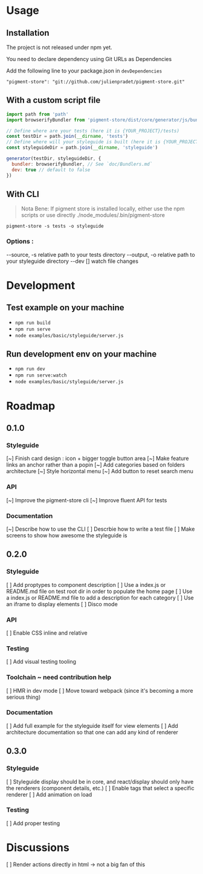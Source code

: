 # Usage

## Installation

The project is not released under npm yet.

You need to declare dependency using Git URLs as Dependencies

Add the following line to your package.json in `devDependencies`
```
"pigment-store": "git://github.com/julienpradet/pigment-store.git"
```

## With a custom script file

```js
import path from 'path'
import browserifyBundler from 'pigment-store/dist/core/generator/js/bundler/browserify'

// Define where are your tests (here it is {YOUR_PROJECT}/tests)
const testDir = path.join(__dirname, 'tests')
// Define where will your styleguide is built (here it is {YOUR_PROJECT}/tests)
const styleguideDir = path.join(__dirname, 'styleguide')

generator(testDir, styleguideDir, {
  bundler: browserifyBundler, // See `doc/Bundlers.md`
  dev: true // default to false
})
```

## With CLI

> Nota Bene: If pigment store is installed locally, either use the npm scripts or use directly ./node_modules/.bin/pigment-store

```
pigment-store -s tests -o styleguide
```

### Options :

  --source, -s   <string> relative path to your tests directory
  --output, -o   <string> relative path to your styleguide directory
  --dev          [<bool>] watch file changes

# Development

## Test example on your machine

* `npm run build`
* `npm run serve`
* `node examples/basic/styleguide/server.js`

## Run development env on your machine

* `npm run dev`
* `npm run serve:watch`
* `node examples/basic/styleguide/server.js`

# Roadmap

## 0.1.0

### Styleguide
[~] Finish card design : icon + bigger toggle button area
[~] Make feature links an anchor rather than a popin
[~] Add categories based on folders architecture
[~] Style horizontal menu
[~] Add button to reset search menu

### API
[~] Improve the pigment-store cli
[~] Improve fluent API for tests

### Documentation
[~] Describe how to use the CLI
[ ] Descrbie how to write a test file
[ ] Make screens to show how awesome the styleguide is

## 0.2.0

### Styleguide
[ ] Add proptypes to component description
[ ] Use a index.js or README.md file on test root dir in order to populate the home page
[ ] Use a index.js or README.md file to add a description for each category
[ ] Use an iframe to display elements
[ ] Disco mode

### API
[ ] Enable CSS inline and relative

### Testing
[ ] Add visual testing tooling

### Toolchain ~ need contribution help
[ ] HMR in dev mode
[ ] Move toward webpack (since it's becoming a more serious thing)

### Documentation
[ ] Add full example for the styleguide itself for view elements
[ ] Add architecture documentation so that one can add any kind of renderer

## 0.3.0

### Styleguide
[ ] Styleguide display should be in core, and react/display should only have the renderers (component details, etc.)
[ ] Enable tags that select a specific renderer
[ ] Add animation on load

### Testing
[ ] Add proper testing

# Discussions

[ ] Render actions directly in html -> not a big fan of this
